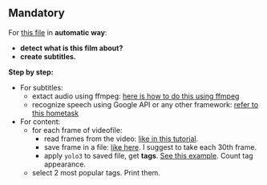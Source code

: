 ## Mandatory ##
For [this file](../../code/datasets/ml/cut.mp4) in **automatic way**:
- __detect what is this film about?__
- __create subtitles.__

**Step by step:**
- For subtitles:
  - extact audio using ffmpeg: [here is how to do this using ffmpeg](https://stackoverflow.com/a/26741357)
  - recognize speech using Google API or any other framework: [refer to this hometask](https://github.com/hsu-ai-course/hsu.ai/tree/master/homeworks/07)
- For content:
  - for each frame of videofile:
    - read frames from the video: [like in this tutorial](https://docs.opencv.org/3.0-beta/doc/py_tutorials/py_gui/py_video_display/py_video_display.html#playing-video-from-file).
    - save frame in a file: [like here](https://docs.opencv.org/3.0-beta/doc/py_tutorials/py_gui/py_image_display/py_image_display.html#write-an-image). I suggest to take each 30th frame.
    - apply `yolo3` to saved file, get **tags**. [See this example](https://github.com/hsu-ai-course/hsu.ai/blob/master/code/14.%20darknet%20yolo3.ipynb). Count tag appearance.
  - select 2 most popular tags. Print them.
    

